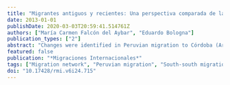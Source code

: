 ```yaml
---
title: "Migrantes antiguos y recientes: Una perspectiva comparada de la migración peruana a Córdoba, Argentina"
date: 2013-01-01
publishDate: 2020-03-03T20:59:41.514761Z
authors: ["María Carmen Falcón del Aybar", "Eduardo Bologna"]
publication_types: ["2"]
abstract: "Changes were identified in Peruvian migration to Córdoba (Argentina) in its sociodemographic composition, the importance of networks and their relation to social, economic and political gap between Peru and Argentina. Data were used from the 2001 national census and a specific survey on Peruvians living in Córdoba in 2009. It is found that the city of Córdoba is a consolidated migratory destination for migrants from diverse socioeconomic background, having been primarily a place of higher education reserved for upper-middle classes in Peru. For those who arrived more recently, there has been a rise in the economic integration after the first arrival, which reduces the initial over qualification."
featured: false
publication: "*Migraciones Internacionales*"
tags: ["Migration network", "Peruvian migration", "South-south migration", "Transnational community", "Transnationalism"]
doi: "10.17428/rmi.v6i24.715"
---
```


